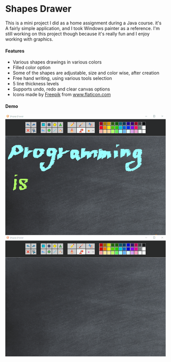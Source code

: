 # Shapes Drawer
This is a mini project I did as a home assignment during a Java course. it's A fairly simple application, and I took Windows painter as a reference. I'm still working on this project though because it's really fun and I enjoy working with graphics.

#### Features
- Various shapes drawings in various colors
- Filled color option
- Some of the shapes are adjustable, size and color wise, after creation
- Free hand writing, using various tools selection
- 5 line thickness levels
- Supports undo, redo and clear canvas options
- <div>Icons made by <a href="https://www.flaticon.com/authors/freepik" title="Freepik">Freepik</a> from <a href="https://www.flaticon.com/" title="Flaticon">www.flaticon.com</a></div>

#### Demo
<img src="app_demo/demo1.gif" width="650"/>
<img src="app_demo/demo2.gif" width="650"/>
